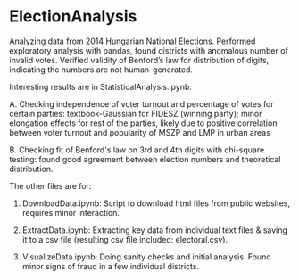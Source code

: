 # ElectionAnalysis

Analyzing data from 2014 Hungarian National Elections. Performed exploratory analysis with pandas, found districts with anomalous number of invalid votes. Verified validity of Benford’s law for distribution of digits, indicating the numbers are not human-generated.

Interesting results are in StatisticalAnalysis.ipynb: 

A. Checking independence of voter turnout and percentage of votes for certain parties: textbook-Gaussian for FIDESZ (winning party); minor elongation effects for rest of the parties, likely due to positive correlation between voter turnout and popularity of MSZP and LMP in urban areas

B. Checking fit of Benford's law on 3rd and 4th digits with chi-square testing: found good agreement between election numbers and theoretical distribution.

The other files are for:

1. DownloadData.ipynb: Script to download html files from public websites, requires minor interaction.

2. ExtractData.ipynb: Extracting key data from individual text files & saving it to a csv file (resulting csv file included: electoral.csv).

3. VisualizeData.ipynb: Doing sanity checks and initial analysis. Found minor signs of fraud in a few individual districts.


